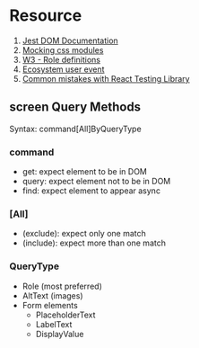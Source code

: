 # Resource
1. [Jest DOM Documentation](https://github.com/testing-library/jest-dom)
2. [Mocking css modules](https://jestjs.io/docs/webpack#mocking-css-modules)
3. [W3 - Role definitions](https://www.w3.org/TR/wai-aria/#role_definitions)
4. [Ecosystem user event](https://testing-library.com/docs/ecosystem-user-event/)
5. [Common mistakes with React Testing Library](https://kentcdodds.com/blog/common-mistakes-with-react-testing-library#not-using-testing-library-eslint-plugins)

## screen Query Methods

  Syntax: command[All]ByQueryType

### command ###
 + get: expect element to be in DOM
 + query: expect element not to be in DOM
 + find: expect element to appear async

### [All] ###
 + (exclude): expect only one match
 + (include): expect more than one match

### QueryType ###
 + Role (most preferred)
 + AltText (images)
 + Form elements
    - PlaceholderText
    - LabelText
    - DisplayValue